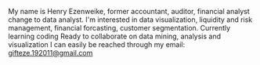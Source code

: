 My name is Henry Ezenweike, former accountant, auditor, financial analyst change to data analyst.
I'm interested in data visualization, liquidity and risk management, financial forcasting, customer segmentation.
Currently learning coding
Ready to collaborate on data mining, analysis and visualization
I can easily be reached through my email: gifteze.192011@gmail.com

<!---
Henry-Eze/Henry-Eze is a ✨ special ✨ repository because its `README.md` (this file) appears on your GitHub profile.
You can click the Preview link to take a look at your changes.
--->
